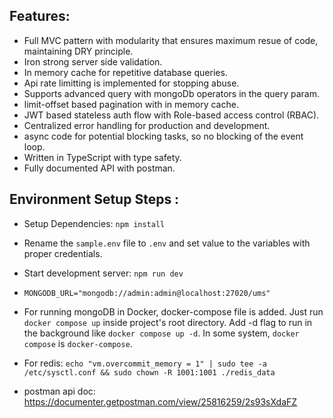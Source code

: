## Features:

- Full MVC pattern with modularity that ensures maximum resue of code, maintaining DRY principle.
- Iron strong server side validation.
- In memory cache for repetitive database queries.
- Api rate limitting is implemented for stopping abuse.
- Supports advanced query with mongoDb operators in the query param.
- limit-offset based pagination with in memory cache.
- JWT based stateless auth flow with Role-based access control (RBAC).
- Centralized error handling for production and development.
- async code for potential blocking tasks, so no blocking of the event loop.
- Written in TypeScript with type safety.
- Fully documented API with postman.

## Environment Setup Steps :

- Setup Dependencies: `npm install`

- Rename the `sample.env` file to `.env` and set value to the variables with proper credentials.

- Start development server: `npm run dev`

- `MONGODB_URL="mongodb://admin:admin@localhost:27020/ums"`

- For running mongoDB in Docker, docker-compose file is added. Just run `docker compose up` inside project's root directory. Add -d flag to run in the background like `docker compose up -d`. In some system, `docker compose` is `docker-compose`.

- For redis: `echo "vm.overcommit_memory = 1" | sudo tee -a /etc/sysctl.conf && sudo chown -R 1001:1001 ./redis_data`

- postman api doc: https://documenter.getpostman.com/view/25816259/2s93sXdaFZ
